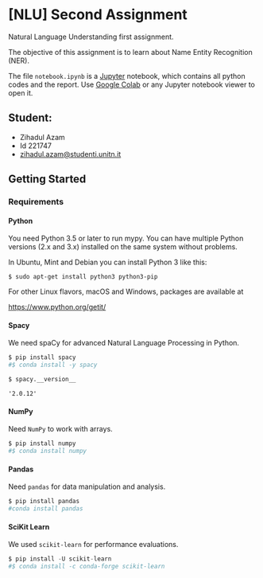 # [NLU] Second Assignment

Natural Language Understanding first assignment.

The objective of this assignment is to learn about Name Entity Recognition (NER).

The file `notebook.ipynb` is a [Jupyter](https://jupyter.org/) notebook, which contains all python codes and the report. Use [Google Colab](https://colab.research.google.com/) or any Jupyter notebook viewer to open it.

## Student:

- Zihadul Azam
- Id 221747
- zihadul.azam@studenti.unitn.it

## Getting Started

### Requirements

#### Python

You need Python 3.5 or later to run mypy. You can have multiple Python
versions (2.x and 3.x) installed on the same system without problems.

In Ubuntu, Mint and Debian you can install Python 3 like this:

    $ sudo apt-get install python3 python3-pip

For other Linux flavors, macOS and Windows, packages are available at

https://www.python.org/getit/

#### Spacy

We need spaCy for advanced Natural Language Processing in Python.

```python
$ pip install spacy
#$ conda install -y spacy
```

```python
$ spacy.__version__
```

    '2.0.12'

#### NumPy

Need `NumPy` to work with arrays.

```python
$ pip install numpy
#$ conda install numpy
```

#### Pandas

Need `pandas` for data manipulation and analysis.

```python
$ pip install pandas
#conda install pandas
```

#### SciKit Learn

We used `scikit-learn` for performance evaluations.

```python
$ pip install -U scikit-learn
#$ conda install -c conda-forge scikit-learn
```
